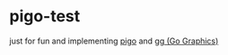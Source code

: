 # pigo-test

just for fun and implementing [pigo](https://github.com/esimov/pigo) and [gg (Go Graphics)](https://github.com/fogleman/gg)

